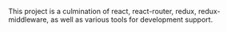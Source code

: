 This project is a culmination of react, react-router, redux, redux-middleware, as well as various tools for development support.